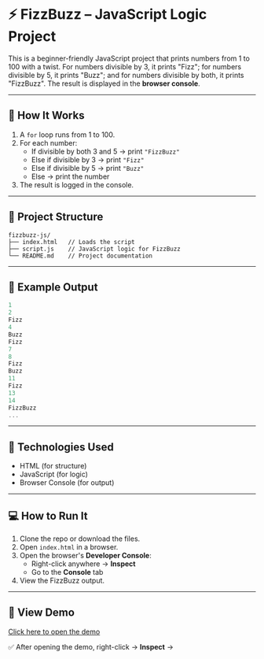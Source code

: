 # ⚡ FizzBuzz – JavaScript Logic Project

This is a beginner-friendly JavaScript project that prints numbers from 1 to 100 with a twist. For numbers divisible by 3, it prints "Fizz"; for numbers divisible by 5, it prints "Buzz"; and for numbers divisible by both, it prints "FizzBuzz". The result is displayed in the **browser console**.

---

## 🚀 How It Works

1. A `for` loop runs from 1 to 100.
2. For each number:
   - If divisible by both 3 and 5 → print `"FizzBuzz"`
   - Else if divisible by 3 → print `"Fizz"`
   - Else if divisible by 5 → print `"Buzz"`
   - Else → print the number
3. The result is logged in the console.

---

## 📂 Project Structure

```
fizzbuzz-js/
├── index.html   // Loads the script
├── script.js    // JavaScript logic for FizzBuzz
└── README.md    // Project documentation
```

---

## 🧪 Example Output

```javascript
1
2
Fizz
4
Buzz
Fizz
7
8
Fizz
Buzz
11
Fizz
13
14
FizzBuzz
...
```

---

## 🧰 Technologies Used

- HTML (for structure)
- JavaScript (for logic)
- Browser Console (for output)

---

## 💻 How to Run It

1. Clone the repo or download the files.
2. Open `index.html` in a browser.
3. Open the browser's **Developer Console**:
   - Right-click anywhere → **Inspect**
   - Go to the **Console** tab
4. View the FizzBuzz output.

---

## 🔗 View Demo

[Click here to open the demo](https://abhishekdevelops.github.io/Fizz-Buzz)

✅ After opening the demo, right-click → **Inspect** →
